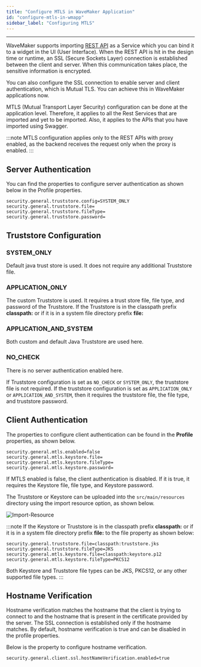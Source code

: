 ```yaml
---
title: "Configure MTLS in WaveMaker Application"
id: "configure-mtls-in-wmapp"
sidebar_label: "Configuring MTLS"
---
```

---

WaveMaker supports importing [REST API](/learn/app-development/services/web-services/rest-services) as a Service which you can bind it to a widget in the UI (User Interface). When the REST API is hit in the design time or runtime, an SSL (Secure Sockets Layer) connection is established between the client and server. When this communication takes place, the sensitive information is encrypted.

You can also configure the SSL connection to enable server and client authentication, which is Mutual TLS. You can achieve this in WaveMaker applications now.

MTLS (Mutual Transport Layer Security) configuration can be done at the application level. Therefore, it applies to all the Rest Services that are imported and yet to be imported. Also, it applies to the APIs that you have imported using Swagger. 

:::note
MTLS configuration applies only to the REST APIs with proxy enabled, as the backend receives the request only when the proxy is enabled.
:::

## Server Authentication

You can find the properties to configure server authentication as shown below in the Profile properties.

```
security.general.truststore.config=SYSTEM_ONLY
security.general.truststore.file=
security.general.truststore.fileType=
security.general.truststore.password=
```
## Truststore Configuration

### SYSTEM_ONLY

Default java trust store is used. It does not require any additional Truststore file.

### APPLICATION_ONLY

The custom Truststore is used. It requires a trust store file, file type, and password of the Truststore. If the Truststore is in the classpath prefix **classpath:** or if it is in a system file directory prefix **file:** 

### APPLICATION_AND_SYSTEM

Both custom and default Java Truststore are used here.

### NO_CHECK

There is no server authentication enabled here.

If Truststore configuration is set as `NO_CHECK` or `SYSTEM_ONLY`, the truststore file is not required. If the truststore configuration is set as `APPLICATION_ONLY` or `APPLICATION_AND_SYSTEM`, then it requires the truststore file, the file type, and truststore password.

## Client Authentication

The properties to configure client authentication can be found in the **Profile** properties, as shown below.

```
security.general.mtls.enabled=false
security.general.mtls.keystore.file=
security.general.mtls.keystore.fileType=
security.general.mtls.keystore.password=
```

If MTLS enabled is false, the client authentication is disabled. If it is true, it requires the Keystore file, file type, and Keystore password.

The Truststore or Keystore can be uploaded into the `src/main/resources` directory using the import resource option, as shown below.

![Import-Resource](/learn/assets/import-resource.png)

:::note
If the Keystore or Truststore is in the classpath prefix **classpath:** or if it is in a system file directory prefix **file:** to the file property as shown below:

```
security.general.truststore.file=classpath:truststore.jks
security.general.truststore.fileType=JKS
security.general.mtls.keystore.file=classpath:keystore.p12
security.general.mtls.keystore.fileType=PKCS12
```
Both Keystore and Truststore file types can be JKS, PKCS12, or any other supported file types.
:::

## Hostname Verification

Hostname verification matches the hostname that the client is trying to connect to and the hostname that is present in the certificate provided by the server.
The SSL connection is established only if the hostname matches. By default, hostname verification is true and can be disabled in the profile properties.

Below is the property to configure hostname verification.

```
security.general.client.ssl.hostNameVerification.enabled=true
```